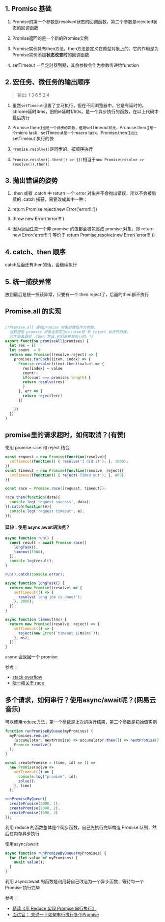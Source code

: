 ## 1. Promise 基础

1. Promise的第一个参数是resolved状态的回调函数，第二个参数是rejected状态的回调函数

2. Promise返回的是一个新的Promise实例

3. Promise实例具有then方法，then方法是定义在原型对象上的。它的作用是为Promise实例添加**状态改变时**的回调函数

4. setTimeout 一旦定时器到期，其余参数会作为参数传递给function

## 2. 宏任务、微任务的输出顺序

>输出: 1 3 6 5 2 4

1. 虽然`setTimeout`设置了立马执行，但在不同浏览器中，它是有延时的。chrome延时4ms，旧的ie延时1/60s。是一个异步执行的函数，在以上代码中最后执行

2. Promise.then()`也是一个异步的函数，但跟`setTimeout`相比，`Promise.then()`是一个`micro task`，`setTimeout`是一个`macro task`，`Promise.then()`远比`setTimeout`执行的快

3. `Promise.resolve()`是同步的，按顺序执行

4. `Promise.resolve().then(() => {})`相当于`new Promise(resolve => resolve()).then()`

## 3. 抛出错误的姿势

1. .then 或者 .catch 中 return 一个 error 对象并不会抛出错误，所以不会被后续的 .catch 捕获，需要改成其中一种：
  1. return Promise.reject(new Error('error!!!'))
  2. throw new Error('error!!!')

2. 因为返回任意一个非 promise 的值都会被包裹成 promise 对象，即 return new Error('error!!!') 等价于 return Promise.resolve(new Error('error!!!'))

## 4. catch、then 顺序

catch后面还有then的话，会继续执行

## 5. 统一捕获异常

放到最后是统一捕获异常，只要有一个.then reject了，后面的then都不执行

## Promise.all 的实现

```js

/*Promise.all 接收promise 对象的数组作为参数，
  当数组里 promise 对象全部变为resolve或 有 reject 状态的时候，
  它才会去调用 .then 方法,它们是并发执行的。*/
export function promiseAll(promises) {
  let res = []
  let count  = 0
  return new Promise((resolve,reject) => {
    promises.forEach((item, index) => {
      Promise.resolve(item).then((value) => {
        res[index] = value
        count++
        if(count === promises.length) {
        return resolve(res)
        }
      }, err => {
        return reject(err)
      })

    })
  })
}
```

## promise里的请求超时，如何取消？(有赞)

使用 promise.race 和 reject 结合

```js
const request = new Promise(function(resolve){
  setTimeout(function() { resolve('I did it'); }, 1000);
})
const timeout = new Promise(function(resolve, reject){
  setTimeout(function() { reject('Timed out'); }, 800);
})

const race = Promise.race([request, timeout]);

race.then(function(data){
  console.log('request success', data);
}).catch(function(e){
  console.log('request timeout', e);
});
```

#### 延伸：使用 async await语法呢？

```js
async function run() {
  const result = await Promise.race([
    longTask(),
    timeout(1000),
  ]);
  console.log(result);
}

run().catch(console.error);

async function longTask() {
  return new Promise((resolve) => {
    setTimeout(() => {
      resolve('long job is done!');
    }, 2000);
  });
}

async function timeout(ms) {
  return new Promise((resolve, reject) => {
    setTimeout(() => {
      reject(new Error(`timeout ${ms}ms`));
    }, ms);
  });
}
```

async 会返回一个 promise

参考：
- [stack overflow](https://stackoverflow.com/questions/32461271/nodejs-timeout-a-promise-if-failed-to-complete-in-time)
- [阮一峰关于 race](http://es6.ruanyifeng.com/#docs/promise#Promise-race)

## 多个请求，如何串行？使用async/await呢？(网易云音乐)

可以使用reduce方法，第一个参数是上次的执行结果，第二个参数是初始值实例
```js
function runPromiseByQueue(myPromises) {
  myPromises.reduce(
    (accumulator, nextPromise) => accumulator.then(() => nextPromise()),
    Promise.resolve()
  );
}

const createPromise = (time, id) => () =>
  new Promise(solve =>
    setTimeout(() => {
      console.log("promise", id);
      solve();
    }, time)
  );

runPromiseByQueue([
  createPromise(3000, 1),
  createPromise(2000, 2),
  createPromise(1000, 3)
]);
```
利用 reduce 的函数整体是个同步函数，自己先执行完毕构造 Promise 队列，然后在内存异步执行

使用async/await:
```js
async function runPromiseByQueue(myPromises) {
  for (let value of myPromises) {
    await value();
  }
}
```
利用 async/await 的函数是利用将自己改造为一个异步函数，等待每一个 Promise 执行完毕

参考：
- [精读《用 Reduce 实现 Promise 串行执行》](https://juejin.im/post/5bd65b98f265da0a91458ee6)
- [面试官： 来说一下如何串行执行多个Promise](https://juejin.im/post/5c931bcce51d4578fa00b9b9)